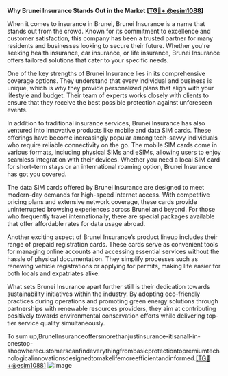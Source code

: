 **Why Brunei Insurance Stands Out in the Market [[TG💪+ @esim1088](https://t.me/s/esim1088)]**

When it comes to insurance in Brunei, Brunei Insurance is a name that stands out from the crowd. Known for its commitment to excellence and customer satisfaction, this company has been a trusted partner for many residents and businesses looking to secure their future. Whether you're seeking health insurance, car insurance, or life insurance, Brunei Insurance offers tailored solutions that cater to your specific needs.

One of the key strengths of Brunei Insurance lies in its comprehensive coverage options. They understand that every individual and business is unique, which is why they provide personalized plans that align with your lifestyle and budget. Their team of experts works closely with clients to ensure that they receive the best possible protection against unforeseen events. 

In addition to traditional insurance services, Brunei Insurance has also ventured into innovative products like mobile and data SIM cards. These offerings have become increasingly popular among tech-savvy individuals who require reliable connectivity on the go. The mobile SIM cards come in various formats, including physical SIMs and eSIMs, allowing users to enjoy seamless integration with their devices. Whether you need a local SIM card for short-term stays or an international roaming option, Brunei Insurance has got you covered.

The data SIM cards offered by Brunei Insurance are designed to meet modern-day demands for high-speed internet access. With competitive pricing plans and extensive network coverage, these cards provide uninterrupted browsing experiences across Brunei and beyond. For those who frequently travel internationally, there are special packages available that offer affordable rates for data usage abroad.

Another exciting aspect of Brunei Insurance’s product lineup includes their range of prepaid registration cards. These cards serve as convenient tools for managing online accounts and accessing essential services without the hassle of physical documentation. They simplify processes such as renewing vehicle registrations or applying for permits, making life easier for both locals and expatriates alike.

What sets Brunei Insurance apart further still is their dedication towards sustainability initiatives within the industry. By adopting eco-friendly practices during operations and promoting green energy solutions through partnerships with renewable resources providers, they aim at contributing positively towards environmental conservation efforts while delivering top-tier service quality simultaneously.

To sum up,BrunelInsuranceoffersmorethanjustinsurance-itisanall-in-onestop-shopwherecustomerscanfindeverythingfrombasicprotectiontopremiumtechnologicalinnovationsdesignedtomakelifemoreefficientandinformed.[[TG💪+@esim1088]](https://t.me/s/esim1088)
![Image](https://i.postimg.cc/Y0z9fWf4/image.png)